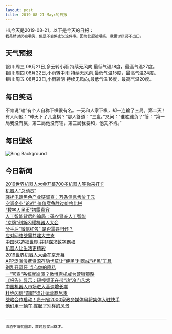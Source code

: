 ```yaml
---
layout: post
title: 2019-08-21-Mayx的日报
---
```


Hi,今天是2019-08-21，以下是今天的日报：<br><small>
我虽然讨厌被嘲笑，但是不会停止说这件事。因为比起被嘲笑，我更讨厌说不出口。</small><!--more-->
## 天气预报
银川:周三 08月21日,多云转小雨 持续无风向,最低气温18度，最高气温27度。<br>银川:周四 08月22日,小雨转中雨 持续无风向,最低气温15度，最高气温24度。<br>银川:周五 08月23日,小雨转阴 持续无风向,最低气温16度，最高气温20度。
## 每日笑话
不肯说“输”有个人自称下棋很有名。一天和人家下棋，却一连输了三局。第二天！有人问他：“昨天下了几盘棋？”那人答道：“三盘。”又问：“谁胜谁负？”答：“第一局我没有赢，第二局他没有输，第三局我要和，他又不肯。”
## 每日壁纸
![Bing Background](https://cn.bing.com/th?id=OHR.FinlandCamping_EN-US6396254825_1920x1080.jpg&rf=LaDigue_1920x1080.jpg&pid=hp "Muje-Oulu Lake in eastern Finland (© Topi Ylä-Mononen/plainpicture)")
## 今日新闻

[2019世界机器人大会开幕700多机器人等你来打卡](http://it.people.com.cn/n1/2019/0821/c1009-31307701.html)   
[机器人“总动员”](http://it.people.com.cn/n1/2019/0821/c1009-31307717.html)   
[骚扰电话黑色产业链调查：万条信息售价千元](http://it.people.com.cn/n1/2019/0821/c1009-31307722.html)   
[空调企业“论战” 价值竞争胜过价格比拼](http://it.people.com.cn/n1/2019/0821/c1009-31307611.html)   
[“数字人民币”初露真容](http://it.people.com.cn/n1/2019/0821/c1009-31307563.html)   
[人工智能背后的骗局：码农冒充人工智能](http://it.people.com.cn/n1/2019/0821/c1009-31307539.html)   
[“京牌”创新闪耀机器人大会](http://it.people.com.cn/n1/2019/0821/c1009-31307452.html)   
[分手后“微信红包” 是否需要归还？](http://it.people.com.cn/n1/2019/0821/c1009-31307433.html)   
[应对网络战需共建大生态](http://it.people.com.cn/n1/2019/0821/c1009-31307391.html)   
[中国5G造福世界 并非谋求数字霸权](http://it.people.com.cn/n1/2019/0821/c1009-31307348.html)   
[机器人让生活更精彩](http://it.people.com.cn/n1/2019/0821/c1009-31307337.html)   
[2019世界机器人大会在京开幕](http://it.people.com.cn/n1/2019/0821/c1009-31307331.html)   
[APP泛滥浪费资源存隐忧莫让“便民”利器成“扰民”工具](http://it.people.com.cn/n1/2019/0821/c1009-31307298.html)   
[别乱开蓝牙 当心你的隐私](http://it.people.com.cn/n1/2019/0821/c1009-31307297.html)   
[一“官宣”系统就崩溃？微博宕机或为营销策略](http://it.people.com.cn/n1/2019/0821/c1009-31307294.html)   
[《报告》显示：短视频正在带“热”冷门艺术](http://it.people.com.cn/n1/2019/0821/c1009-31307282.html)   
[中国机器人市场进入高速增长期](http://it.people.com.cn/n1/2019/0821/c1009-31307263.html)   
[杜绝闪信“霸屏”须让运营商尽责](http://it.people.com.cn/n1/2019/0821/c1009-31307256.html)   
[战略合作启动！贵州省2000家政务媒体号将集体入驻快手](http://it.people.com.cn/n1/2019/0820/c1009-31306966.html)   
[他们用一辆车 撑起了别样的风景](http://it.people.com.cn/n1/2019/0820/c1009-31306887.html)   
<br />

***

<small>浊酒不销忧国泪，救时应仗出群才。</small>
